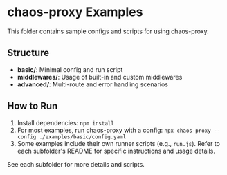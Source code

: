 # chaos-proxy Examples

This folder contains sample configs and scripts for using chaos-proxy.

## Structure
- **basic/**: Minimal config and run script
- **middlewares/**: Usage of built-in and custom middlewares
- **advanced/**: Multi-route and error handling scenarios

## How to Run
1. Install dependencies: `npm install`
2. For most examples, run chaos-proxy with a config: `npx chaos-proxy --config ./examples/basic/config.yaml`
3. Some examples include their own runner scripts (e.g., `run.js`). Refer to each subfolder's README for specific instructions and usage details.

See each subfolder for more details and scripts.
